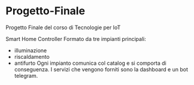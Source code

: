 # Progetto-Finale
Progetto Finale del corso di Tecnologie per IoT

Smart Home Controller
Formato da tre impianti principali:
- illuminazione
- riscaldamento
- antifurto
Ogni impianto comunica col catalog e si comporta di conseguenza.
I servizi che vengono forniti sono la dashboard e un bot telegram.
